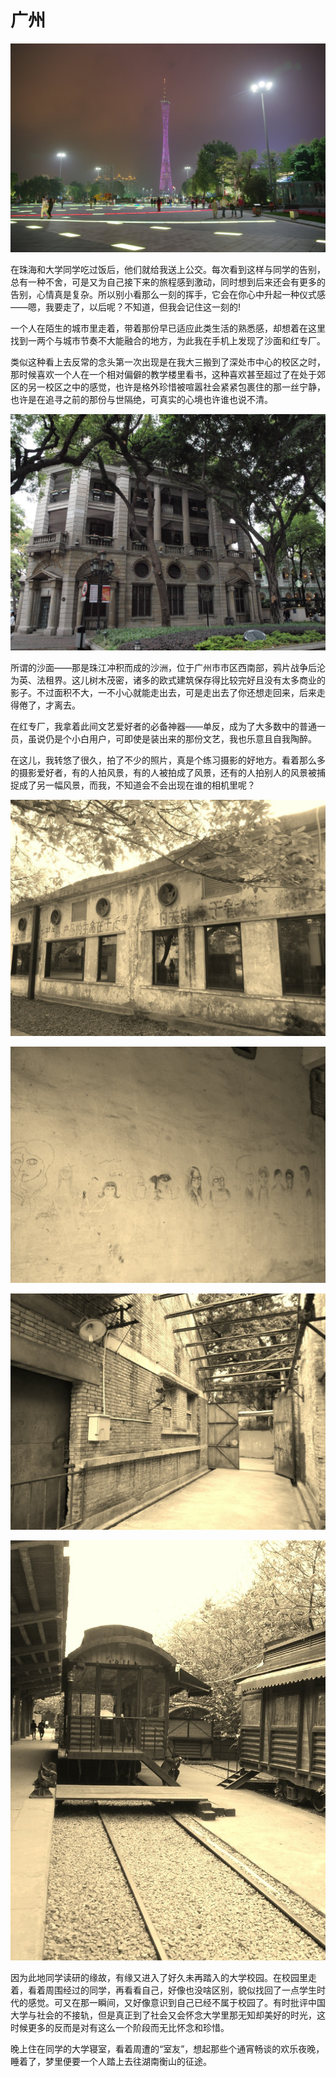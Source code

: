 # 广州

![](img/07-guangzhou/01.jpg)

在珠海和大学同学吃过饭后，他们就给我送上公交。每次看到这样与同学的告别，总有一种不舍，可是又为自己接下来的旅程感到激动，同时想到后来还会有更多的告别，心情真是复杂。所以别小看那么一刻的挥手，它会在你心中升起一种仪式感——嗯，我要走了，以后呢？不知道，但我会记住这一刻的!

一个人在陌生的城市里走着，带着那份早已适应此类生活的熟悉感，却想着在这里找到一两个与城市节奏不大能融合的地方，为此我在手机上发现了沙面和红专厂。

类似这种看上去反常的念头第一次出现是在我大三搬到了深处市中心的校区之时，那时候喜欢一个人在一个相对偏僻的教学楼里看书，这种喜欢甚至超过了在处于郊区的另一校区之中的感觉，也许是格外珍惜被喧嚣社会紧紧包裹住的那一丝宁静，也许是在追寻之前的那份与世隔绝，可真实的心境也许谁也说不清。

![](img/07-guangzhou/02.jpg)

所谓的沙面——那是珠江冲积而成的沙洲，位于广州市市区西南部，鸦片战争后沦为英、法租界。这儿树木茂密，诸多的欧式建筑保存得比较完好且没有太多商业的影子。不过面积不大，一不小心就能走出去，可是走出去了你还想走回来，后来走得倦了，才离去。

在红专厂，我拿着此间文艺爱好者的必备神器——单反，成为了大多数中的普通一员，虽说仍是个小白用户，可即使是装出来的那份文艺，我也乐意且自我陶醉。

在这儿，我转悠了很久，拍了不少的照片，真是个练习摄影的好地方。看着那么多的摄影爱好者，有的人拍风景，有的人被拍成了风景，还有的人拍别人的风景被捕捉成了另一幅风景，而我，不知道会不会出现在谁的相机里呢？

![](img/07-guangzhou/03.jpg)

![](img/07-guangzhou/04.jpg)

![](img/07-guangzhou/05.jpg)

![](img/07-guangzhou/06.jpg)

因为此地同学读研的缘故，有缘又进入了好久未再踏入的大学校园。在校园里走着，看着周围经过的同学，再看看自己，好像也没啥区别，貌似找回了一点学生时代的感觉。可又在那一瞬间，又好像意识到自己已经不属于校园了。有时批评中国大学与社会的不接轨，但是真正到了社会又会怀念大学里那无知却美好的时光，这时候更多的反而是对有这么一个阶段而无比怀念和珍惜。

晚上住在同学的大学寝室，看着周遭的“室友”，想起那些个通宵畅谈的欢乐夜晚，睡着了，梦里便要一个人踏上去往湖南衡山的征途。